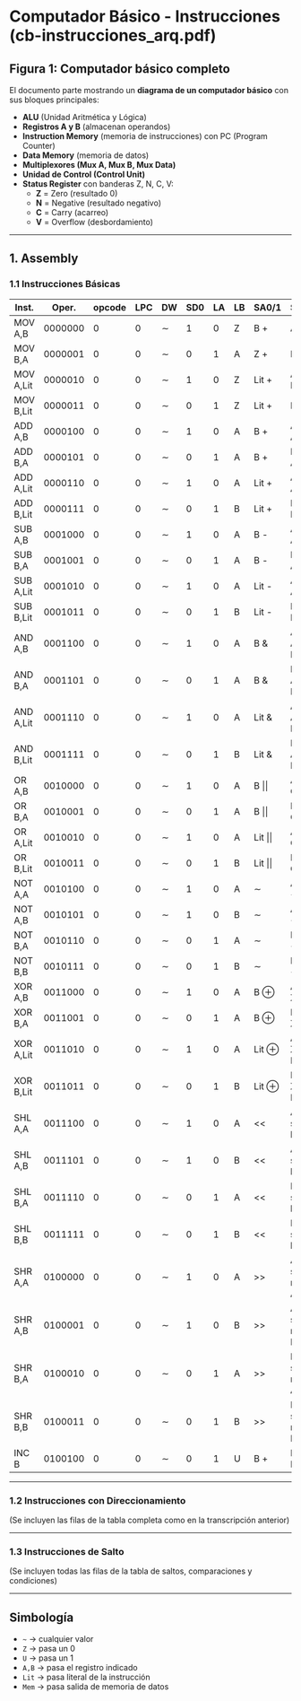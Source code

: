# Computador Básico - Instrucciones (cb-instrucciones_arq.pdf)

## Figura 1: Computador básico completo
El documento parte mostrando un **diagrama de un computador básico** con sus bloques principales:
- **ALU** (Unidad Aritmética y Lógica)  
- **Registros A y B** (almacenan operandos)  
- **Instruction Memory** (memoria de instrucciones) con PC (Program Counter)  
- **Data Memory** (memoria de datos)  
- **Multiplexores (Mux A, Mux B, Mux Data)**  
- **Unidad de Control (Control Unit)**  
- **Status Register** con banderas Z, N, C, V:
  - **Z** = Zero (resultado 0)  
  - **N** = Negative (resultado negativo)  
  - **C** = Carry (acarreo)  
  - **V** = Overflow (desbordamiento)  

---

## 1. Assembly

### 1.1 Instrucciones Básicas

| Inst. | Oper. | opcode | LPC | DW | SD0 | LA | LB | SA0/1 | SB0/1 | S0/1/2 | Operación |
|-------|-------|--------|-----|----|-----|----|----|-------|-------|--------|-----------|
| MOV A,B | 0000000 | 0 | 0 | ∼ | 1 | 0 | Z | B + | A = B |
| MOV B,A | 0000001 | 0 | 0 | ∼ | 0 | 1 | A | Z + | B = A |
| MOV A,Lit | 0000010 | 0 | 0 | ∼ | 1 | 0 | Z | Lit + | A = Lit |
| MOV B,Lit | 0000011 | 0 | 0 | ∼ | 0 | 1 | Z | Lit + | B = Lit |
| ADD A,B | 0000100 | 0 | 0 | ∼ | 1 | 0 | A | B + | A = A+B |
| ADD B,A | 0000101 | 0 | 0 | ∼ | 0 | 1 | A | B + | B = A+B |
| ADD A,Lit | 0000110 | 0 | 0 | ∼ | 1 | 0 | A | Lit + | A = A+Lit |
| ADD B,Lit | 0000111 | 0 | 0 | ∼ | 0 | 1 | B | Lit + | B = B+Lit |
| SUB A,B | 0001000 | 0 | 0 | ∼ | 1 | 0 | A | B - | A = A-B |
| SUB B,A | 0001001 | 0 | 0 | ∼ | 0 | 1 | A | B - | B = A-B |
| SUB A,Lit | 0001010 | 0 | 0 | ∼ | 1 | 0 | A | Lit - | A = A-Lit |
| SUB B,Lit | 0001011 | 0 | 0 | ∼ | 0 | 1 | B | Lit - | B = B-Lit |
| AND A,B | 0001100 | 0 | 0 | ∼ | 1 | 0 | A | B & | A = A AND B |
| AND B,A | 0001101 | 0 | 0 | ∼ | 0 | 1 | A | B & | B = A AND B |
| AND A,Lit | 0001110 | 0 | 0 | ∼ | 1 | 0 | A | Lit & | A = A AND Lit |
| AND B,Lit | 0001111 | 0 | 0 | ∼ | 0 | 1 | B | Lit & | B = B AND Lit |
| OR A,B | 0010000 | 0 | 0 | ∼ | 1 | 0 | A | B \|\| | A = A OR B |
| OR B,A | 0010001 | 0 | 0 | ∼ | 0 | 1 | A | B \|\| | B = A OR B |
| OR A,Lit | 0010010 | 0 | 0 | ∼ | 1 | 0 | A | Lit \|\| | A = A OR Lit |
| OR B,Lit | 0010011 | 0 | 0 | ∼ | 0 | 1 | B | Lit \|\| | B = B OR Lit |
| NOT A,A | 0010100 | 0 | 0 | ∼ | 1 | 0 | A | ∼ | A = ¬A |
| NOT A,B | 0010101 | 0 | 0 | ∼ | 1 | 0 | B | ∼ | A = ¬B |
| NOT B,A | 0010110 | 0 | 0 | ∼ | 0 | 1 | A | ∼ | B = ¬A |
| NOT B,B | 0010111 | 0 | 0 | ∼ | 0 | 1 | B | ∼ | B = ¬B |
| XOR A,B | 0011000 | 0 | 0 | ∼ | 1 | 0 | A | B ⊕ | A = A XOR B |
| XOR B,A | 0011001 | 0 | 0 | ∼ | 0 | 1 | A | B ⊕ | B = A XOR B |
| XOR A,Lit | 0011010 | 0 | 0 | ∼ | 1 | 0 | A | Lit ⊕ | A = A XOR Lit |
| XOR B,Lit | 0011011 | 0 | 0 | ∼ | 0 | 1 | B | Lit ⊕ | B = B XOR Lit |
| SHL A,A | 0011100 | 0 | 0 | ∼ | 1 | 0 | A | << | A = shift left A |
| SHL A,B | 0011101 | 0 | 0 | ∼ | 1 | 0 | B | << | A = shift left B |
| SHL B,A | 0011110 | 0 | 0 | ∼ | 0 | 1 | A | << | B = shift left A |
| SHL B,B | 0011111 | 0 | 0 | ∼ | 0 | 1 | B | << | B = shift left B |
| SHR A,A | 0100000 | 0 | 0 | ∼ | 1 | 0 | A | >> | A = shift right A |
| SHR A,B | 0100001 | 0 | 0 | ∼ | 1 | 0 | B | >> | A = shift right B |
| SHR B,A | 0100010 | 0 | 0 | ∼ | 0 | 1 | A | >> | B = shift right A |
| SHR B,B | 0100011 | 0 | 0 | ∼ | 0 | 1 | B | >> | B = shift right B |
| INC B | 0100100 | 0 | 0 | ∼ | 0 | 1 | U | B + | B = B+1 |

---

### 1.2 Instrucciones con Direccionamiento

(Se incluyen las filas de la tabla completa como en la transcripción anterior)

---

### 1.3 Instrucciones de Salto

(Se incluyen todas las filas de la tabla de saltos, comparaciones y condiciones)

---

## Simbología
- `~` → cualquier valor  
- `Z` → pasa un 0  
- `U` → pasa un 1  
- `A,B` → pasa el registro indicado  
- `Lit` → pasa literal de la instrucción  
- `Mem` → pasa salida de memoria de datos  
